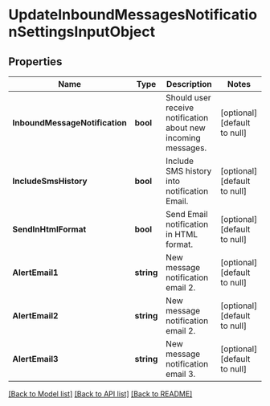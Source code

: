 # UpdateInboundMessagesNotificationSettingsInputObject

## Properties
Name | Type | Description | Notes
------------ | ------------- | ------------- | -------------
**InboundMessageNotification** | **bool** | Should user receive notification about new incoming messages. | [optional] [default to null]
**IncludeSmsHistory** | **bool** | Include SMS history into notification Email. | [optional] [default to null]
**SendInHtmlFormat** | **bool** | Send Email notification in HTML format. | [optional] [default to null]
**AlertEmail1** | **string** | New message notification email 2. | [optional] [default to null]
**AlertEmail2** | **string** | New message notification email 2. | [optional] [default to null]
**AlertEmail3** | **string** | New message notification email 3. | [optional] [default to null]

[[Back to Model list]](../README.md#documentation-for-models) [[Back to API list]](../README.md#documentation-for-api-endpoints) [[Back to README]](../README.md)


